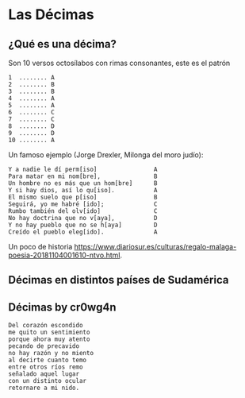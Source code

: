 # Las Décimas

## ¿Qué es una décima?
Son 10 versos octosílabos con rimas consonantes, este es el patrón

```
1  ........ A
2  ........ B
3  ........ B
4  ........ A
5  ........ A
6  ........ C
7  ........ C
8  ........ D
9  ........ D
10 ........ A
```

Un famoso ejemplo (Jorge Drexler, Milonga del moro judío):

```
Y a nadie le dí perm[iso]                A
Para matar en mi nom[bre],               B
Un hombre no es más que un hom[bre]      B
Y si hay dios, así lo qu[iso].           A
El mismo suelo que p[iso]                B
Seguirá, yo me habré [ido];              C
Rumbo también del olv[ido]               C
No hay doctrina que no v[aya],           D
Y no hay pueblo que no se h[aya]         D
Creído el pueblo eleg[ido].              A
```

Un poco de historia https://www.diariosur.es/culturas/regalo-malaga-poesia-20181104001610-ntvo.html.


## Décimas en distintos países de Sudamérica



## Décimas by cr0wg4n

```
Del corazón escondido
me quito un sentimiento
porque ahora muy atento
pecando de precavido
no hay razón y no miento
al decirte cuanto temo
entre otros ríos remo
señalado aquel lugar
con un distinto ocular 
retornare a mi nido.
```

